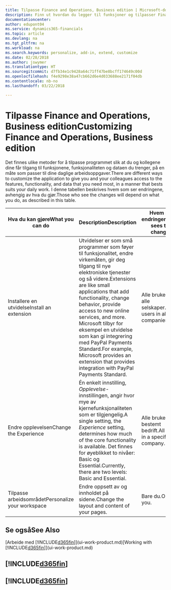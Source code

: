 ```yaml
---
title: Tilpasse Finance and Operations, Business edition | Microsoft-dokumentasjon
description: Finn ut hvordan du legger til funksjoner og tilpasser Finance and Operations, Business edition.
documentationcenter: 
author: edupont04
ms.service: dynamics365-financials
ms.topic: article
ms.devlang: na
ms.tgt_pltfrm: na
ms.workload: na
ms.search.keywords: personalize, add-in, extend, customize
ms.date: 02/28/2018
ms.author: jswymer
ms.translationtype: HT
ms.sourcegitcommit: d7fb34e1c9428a64c71ff47be8bcff174649c00d
ms.openlocfilehash: f4e9298e38a47cb662d6e4d033688ee2171f04db
ms.contentlocale: nb-no
ms.lasthandoff: 03/22/2018

---
```

# <a name="customizing-finance-and-operations-business-edition"></a><span data-ttu-id="0afea-103">Tilpasse Finance and Operations, Business edition</span><span class="sxs-lookup"><span data-stu-id="0afea-103">Customizing Finance and Operations, Business edition</span></span>
<!--NAV # Customizing Dynamics NAV -->
<span data-ttu-id="0afea-104">Det finnes ulike metoder for å tilpasse programmet slik at du og kollegene dine får tilgang til funksjonene, funksjonaliteten og dataen du trenger, på en måte som passer til dine daglige arbeidsoppgaver.</span><span class="sxs-lookup"><span data-stu-id="0afea-104">There are different ways to customize the application to give you and your colleagues access to the features, functionality, and data that you need most, in a manner that bests suits your daily work.</span></span> <span data-ttu-id="0afea-105">I denne tabellen beskrives hvem som ser endringene, avhengig av hva du gjør.</span><span class="sxs-lookup"><span data-stu-id="0afea-105">Those who see the changes will depend on what you do, as described in this table.</span></span>

| <span data-ttu-id="0afea-106">Hva du kan gjøre</span><span class="sxs-lookup"><span data-stu-id="0afea-106">What you can do</span></span>    |  <span data-ttu-id="0afea-107">Description</span><span class="sxs-lookup"><span data-stu-id="0afea-107">Description</span></span>  |  <span data-ttu-id="0afea-108">Hvem ser endringene</span><span class="sxs-lookup"><span data-stu-id="0afea-108">Who sees the changes</span></span>  |  <span data-ttu-id="0afea-109">Mer informasjon</span><span class="sxs-lookup"><span data-stu-id="0afea-109">More information</span></span>  |
|-----|---------------|---------|-------|
|<span data-ttu-id="0afea-110">Installere en utvidelse</span><span class="sxs-lookup"><span data-stu-id="0afea-110">Install an extension</span></span>|<span data-ttu-id="0afea-111">Utvidelser er som små programmer som føyer til funksjonalitet, endre virkemåten, gir deg tilgang til nye elektroniske tjenester og så videre.</span><span class="sxs-lookup"><span data-stu-id="0afea-111">Extensions are like small applications that add functionality, change behavior, provide access to new online services, and more.</span></span> <span data-ttu-id="0afea-112">Microsoft tilbyr for eksempel en utvidelse som kan gi integrering med PayPal Payments Standard.</span><span class="sxs-lookup"><span data-stu-id="0afea-112">For example, Microsoft provides an extension that provides integration with PayPal Payments Standard.</span></span>|<span data-ttu-id="0afea-113">Alle brukere i alle selskaper.</span><span class="sxs-lookup"><span data-stu-id="0afea-113">All users in all companies.</span></span>|[<span data-ttu-id="0afea-114">Tilpasse ved hjelp av utvidelser</span><span class="sxs-lookup"><span data-stu-id="0afea-114">Customizing Using Extensions</span></span>](ui-extensions.md)|
|<span data-ttu-id="0afea-115">Endre opplevelsen</span><span class="sxs-lookup"><span data-stu-id="0afea-115">Change the Experience</span></span>|<span data-ttu-id="0afea-116">Én enkelt innstilling, *Opplevelse*-innstillingen, angir hvor mye av kjernefunksjonaliteten som er tilgjengelig.</span><span class="sxs-lookup"><span data-stu-id="0afea-116">A single setting, the *Experience* setting, determines how much of the core functionality is available.</span></span> <span data-ttu-id="0afea-117">Det finnes for øyeblikket to nivåer: Basic og Essential.</span><span class="sxs-lookup"><span data-stu-id="0afea-117">Currently, there are two levels: Basic and Essential.</span></span>|<span data-ttu-id="0afea-118">Alle brukere i en bestemt bedrift.</span><span class="sxs-lookup"><span data-stu-id="0afea-118">All users in a specific company.</span></span>|<span data-ttu-id="0afea-119">[Tilpasse [!INCLUDE[d365fin](includes/d365fin_md.md)]-opplevelsen](ui-experiences.md)</span><span class="sxs-lookup"><span data-stu-id="0afea-119">[Customizing Your [!INCLUDE[d365fin](includes/d365fin_md.md)] Experience](ui-experiences.md)</span></span>|
|<span data-ttu-id="0afea-120">Tilpasse arbeidsområdet</span><span class="sxs-lookup"><span data-stu-id="0afea-120">Personalize your workspace</span></span>|<span data-ttu-id="0afea-121">Endre oppsett av og innholdet på sidene.</span><span class="sxs-lookup"><span data-stu-id="0afea-121">Change the layout and content of your pages.</span></span>|<span data-ttu-id="0afea-122">Bare du.</span><span class="sxs-lookup"><span data-stu-id="0afea-122">Only you.</span></span>|[<span data-ttu-id="0afea-123">Tilpasse arbeidsområdet</span><span class="sxs-lookup"><span data-stu-id="0afea-123">Personalizing Your Workspace</span></span>](ui-personalization-user.md)|

## <a name="see-also"></a><span data-ttu-id="0afea-124">Se også</span><span class="sxs-lookup"><span data-stu-id="0afea-124">See Also</span></span>
<span data-ttu-id="0afea-125">[Arbeide med [!INCLUDE[d365fin](includes/d365fin_md.md)]](ui-work-product.md)</span><span class="sxs-lookup"><span data-stu-id="0afea-125">[Working with [!INCLUDE[d365fin](includes/d365fin_md.md)]](ui-work-product.md)</span></span>  

## [!INCLUDE[d365fin](includes/free_trial_md.md)]  
## [!INCLUDE[d365fin](includes/training_link_md.md)]


